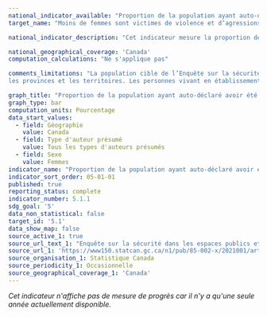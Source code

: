 ```yaml
---
national_indicator_available: "Proportion de la population ayant auto-déclaré avoir été agressée sexuellement dans les 12 derniers mois"
target_name: "Moins de femmes sont victimes de violence et d’agressions sexuelles de la part du partenaire intime"

national_indicator_description: "Cet indicateur mesure la proportion de la population ayant auto-déclaré avoir été agressée sexuellement dans les 12 derniers mois."

national_geographical_coverage: 'Canada' 
computation_calculations: "Ne s'applique pas"

comments_limitations: "La population cible de l’Enquête sur la sécurité dans les espaces publics et privés est composée des Canadiens de 15 ans et plus résidant dans 
les provinces et les territoires. Les personnes vivant en établissement ne sont pas incluses."

graph_title: "Proportion de la population ayant auto-déclaré avoir été agressée sexuellement dans les 12 derniers mois"
graph_type: bar
computation_units: Pourcentage
data_start_values:
  - field: Géographie
    value: Canada
  - field: Type d'auteur présumé
    value: Tous les types d'auteurs présumés
  - field: Sexe
    value: Femmes
indicator_name: "Proportion de la population ayant auto-déclaré avoir été agressée sexuellement dans les 12 derniers mois"
indicator_sort_order: 05-01-01
published: true
reporting_status: complete
indicator_number: 5.1.1
sdg_goal: '5'
data_non_statistical: false
target_id: '5.1'
data_show_map: false
source_active_1: true
source_url_text_1: "Enquête sur la sécurité dans les espaces publics et privés"
source_url_1: 'https://www150.statcan.gc.ca/n1/pub/85-002-x/2021001/article/00003-fra.htm'
source_organisation_1: Statistique Canada
source_periodicity_1: Occasionnelle
source_geographical_coverage_1: 'Canada'
---
```

<i>Cet indicateur n'affiche pas de mesure de progrès car il n'y a qu'une seule année actuellement disponible.</i>
